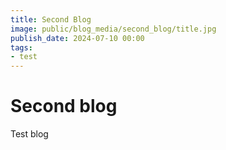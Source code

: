 ```yaml
---
title: Second Blog
image: public/blog_media/second_blog/title.jpg
publish_date: 2024-07-10 00:00
tags:
- test
---
```

# Second blog

Test blog
